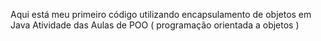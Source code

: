 
Aqui está meu primeiro código utilizando encapsulamento de objetos em Java
Atividade das Aulas de POO ( programação orientada a objetos )
